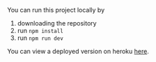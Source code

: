 You can run this project locally by 
1. downloading the repository
2. run `npm install`
3. run `npm run dev`

You can view a deployed version on heroku [here](https://fintros-assignment-will.herokuapp.com/).
